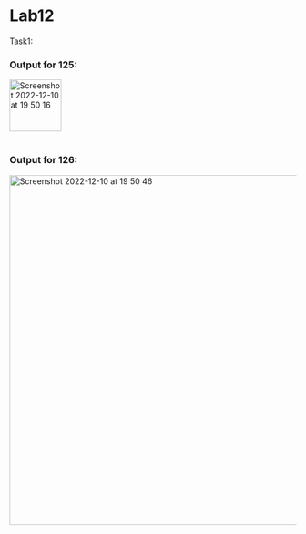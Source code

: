 # Lab12
Task1:
### Output for 125:
<img width="91" alt="Screenshot 2022-12-10 at 19 50 16" src="https://user-images.githubusercontent.com/92575094/206868500-d73df1ba-b746-4051-8245-c4a1247df608.png">
<br><br>

### Output for 126:

<img width="614" alt="Screenshot 2022-12-10 at 19 50 46" src="https://user-images.githubusercontent.com/92575094/206868523-6e3f60ea-a745-4f45-9a01-e25c303b3064.png">



